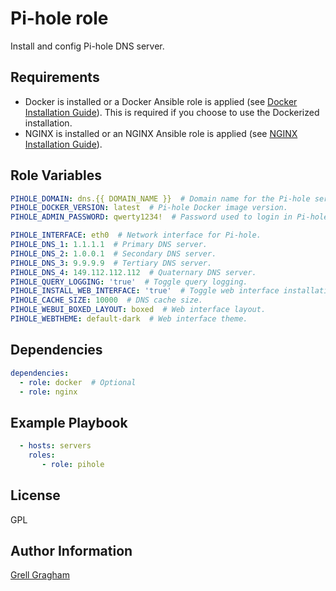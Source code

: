 Pi-hole role
=========

Install and config Pi-hole DNS server.

Requirements
------------
- Docker is installed or a Docker Ansible role is applied (see [Docker Installation Guide](https://docs.docker.com/engine/install/)). This is required if you choose to use the Dockerized installation.
- NGINX is installed or an NGINX Ansible role is applied (see [NGINX Installation Guide](https://nginx.org/en/docs/install.html)).

Role Variables
--------------

```yml
PIHOLE_DOMAIN: dns.{{ DOMAIN_NAME }}  # Domain name for the Pi-hole service.
PIHOLE_DOCKER_VERSION: latest  # Pi-hole Docker image version.
PIHOLE_ADMIN_PASSWORD: qwerty1234!  # Password used to login in Pi-hole WebUI.

PIHOLE_INTERFACE: eth0  # Network interface for Pi-hole.
PIHOLE_DNS_1: 1.1.1.1  # Primary DNS server.
PIHOLE_DNS_2: 1.0.0.1  # Secondary DNS server.
PIHOLE_DNS_3: 9.9.9.9  # Tertiary DNS server.
PIHOLE_DNS_4: 149.112.112.112  # Quaternary DNS server.
PIHOLE_QUERY_LOGGING: 'true'  # Toggle query logging.
PIHOLE_INSTALL_WEB_INTERFACE: 'true'  # Toggle web interface installation.
PIHOLE_CACHE_SIZE: 10000  # DNS cache size.
PIHOLE_WEBUI_BOXED_LAYOUT: boxed  # Web interface layout.
PIHOLE_WEBTHEME: default-dark  # Web interface theme.
```

Dependencies
------------

```yml
dependencies:
  - role: docker  # Optional
  - role: nginx
```

Example Playbook
----------------

```yml
  - hosts: servers
    roles:
       - role: pihole
```

License
-------

GPL

Author Information
------------------

[Grell Gragham](https://github.com/ggragham)
